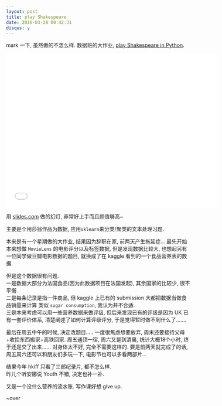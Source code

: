 ```yaml
---
layout: post
title: play Shakespeare
date: 2016-03-28 00:42:31
disqus: y
---
```


mark 一下, 虽然做的不怎么样. 数据班的大作业, [play Shakespeare in Python](https://github.com/bambooom/play-Shakespeare).

<iframe src="//slides.com/bambooom/play-shakespeare-in-python/embed?style=light" width="576" height="420" scrolling="no" frameborder="0" webkitallowfullscreen mozallowfullscreen allowfullscreen></iframe>

用 [slides.com](https://slides.com) 做的幻灯, 非常好上手而且颜值够高~

主要是个用莎翁作品为数据, 应用`sklearn`来分类/聚类的文本处理习题.

本来是有一个星期做的大作业, 结果因为辞职在家, 前两天产生拖延症...
最先开始本来想做 `MovieLens` 的电影评分以及标签数据, 但是发现数据比较大,
也想起另有一位同学做豆瓣电影数据的题目, 就换成了在 kaggle 看到的一个食品营养表的数据.

但是这个数据很有问题.  
一是数据大部分为法国食品(因为此数据项目在法国发起), 其余国家的比较少, 很不平衡.  
二是每条记录是指一件商品, 但 kaggle 上已有的 submission 大都把数据当做食品销量来计算
类似 `sugar consumption`, 我认为并不合适.  
三是本来考虑可以用一些营养数据来做评级, 但后来发现已有的评级是因为 UK 已有一套评价体系,
清楚阐述了如何计算评级评分, 于是觉得暂时做不到什么了.......

最后在周五中午的时候, 决定改题目..... 一度很焦虑想要放弃, 周末还要接待父母+收拾东西搬家+高铁回家.
周五通顶一宿, 周六又是到清晨, 统计大概18个小时, 终于还是交了出来......
对身体太不好, 完全不需要这样的.
要是前两天就完成了的话, 周五周六还可以和朋友们多玩一下, 电影节也可以多看两部片...

结果今年 hkiff 只看了三部纪录片, 都不怎么样.  
昨儿个听安娜说 Youth 不错, 决定也补一补.

又是一个没什么营养的流水账. 写作课好想 give up.

~over
